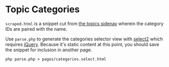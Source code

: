 # Topic Categories

`scraped.html` is a snippet cut from [the topics sidenav][1]
wherein the category IDs are paired with the name.

Use `parse.php` to generate the categories selector view with
[select2][2] which requires [jQuery][3].
Because it's static content at this point, you should save the snippet
for inclusion in another page.

    php parse.php > pages/categories.select.html

  [1]:https://wordpress.uark.edu/business/
  [2]:https://select2.github.io/
  [3]:http://code.jquery.com/
